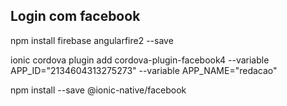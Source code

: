 ## Login com facebook

npm install firebase angularfire2 --save

ionic cordova plugin add cordova-plugin-facebook4 --variable APP_ID="2134604313275273" --variable APP_NAME="redacao"

npm install --save @ionic-native/facebook


